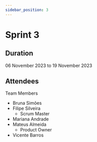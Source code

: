 ```yaml
---
sidebar_position: 3
---
```


# Sprint 3

## Duration
06 November 2023 to 19 November 2023

## Attendees
Team Members

- Bruna Simões
- Filipe Silveira
    - Scrum Master
- Mariana Andrade
- Mateus Almeida
    - Product Owner
- Vicente Barros